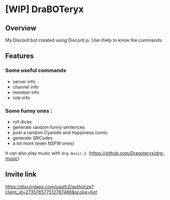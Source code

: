 # [WIP] DraBOTeryx

## Overview
My Discord bot created using Discord.js.
Use /help to know the commands.

## Features
### Some useful commands
* server info
* channel info
* member info
* role info

### Some funny ones :
* roll dices
* generate random funny sentences
* post a random Cyanide and Happiness comic
* generate QRCodes
* a lot more (even NSFW ones)

It can also play music with ``drg-music`` ;). (https://github.com/Dragoteryx/drg-music)

## Invite link
https://discordapp.com/oauth2/authorize?client_id=273576577512767488&scope=bot
